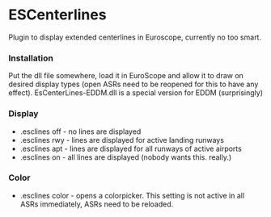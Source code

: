# ESCenterlines
Plugin to display extended centerlines in Euroscope, currently no too smart.

### Installation
Put the dll file somewhere, load it in EuroScope and allow it to draw on desired display types (open ASRs need to be reopened for this to have any effect).
EsCenterLines-EDDM.dll is a special version for EDDM (surprisingly)

### Display
- .esclines off - no lines are displayed
- .esclines rwy - lines are displayed for active landing runways
- .esclines apt - lines are displayed for all runways of active airports
- .esclines on  - all lines are displayed (nobody wants this. really.)

### Color
- .esclines color - opens a colorpicker. This setting is not active in all ASRs immediately, ASRs need to be reloaded.

